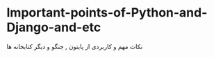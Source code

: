 # Important-points-of-Python-and-Django-and-etc
 نکات مهم و کاربردی از پایتون , جنگو و دیگر کتابخانه ها  
